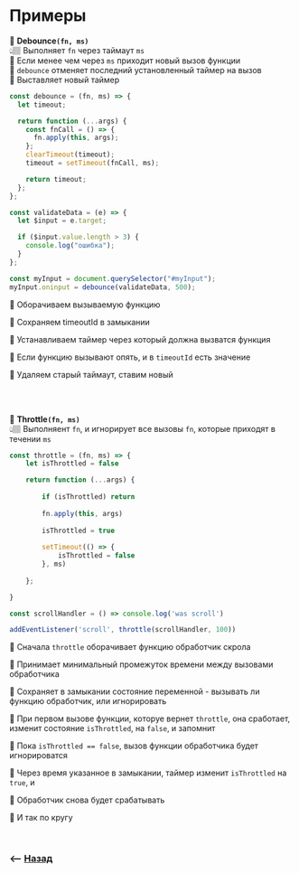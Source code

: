 # Примеры

💠 **Debounce`(fn, ms)`**   
👆🏽 Выполняет `fn` через таймаут `ms`  
🎯 Если менее чем через `ms` приходит новый вызов функции   
🎯 `debounce` отменяет последний установленный таймер на вызов   
🎯 Выставляет новый таймер    

```javascript
const debounce = (fn, ms) => {
  let timeout;

  return function (...args) {
    const fnCall = () => {
      fn.apply(this, args);
    };
    clearTimeout(timeout);
    timeout = setTimeout(fnCall, ms);

    return timeout;
  };
};

const validateData = (e) => {
  let $input = e.target;

  if ($input.value.length > 3) {
    console.log("ошибка");
  }
};

const myInput = document.querySelector("#myInput");
myInput.oninput = debounce(validateData, 500);
```
🎯 Оборачиваем вызываемую функцию

🎯 Сохраняем timeoutId в замыкании

🎯 Устанавливаем таймер через который должна вызватся функция

🎯 Если функцию вызывают опять, и в `timeoutId` есть значение

🎯 Удаляем старый таймаут, ставим новый

<br><br>

💠 **Throttle`(fn, ms)`**  
👆🏽 Выполняент `fn`, и игнорирует все вызовы `fn`, которые приходят в течении `ms`  

```javascript
const throttle = (fn, ms) => {
    let isThrottled = false

    return function (...args) {
    
        if (isThrottled) return
       
        fn.apply(this, args)
        
        isThrottled = true
        
        setTimeout(() => {
            isThrottled = false 
        }, ms)
    
    };

}

const scrollHandler = () => console.log('was scroll')

addEventListener('scroll', throttle(scrollHandler, 100))

```
🎯 Сначала `throttle` оборачивает функцию обработчик скрола

🎯 Принимает минимальный промежуток времени между вызовами обработчика

🎯 Сохраняет в замыкании состояние переменной - вызывать ли функцию обработчик, или игнорировать

🎯 При первом вызове функции, которуе вернет `throttle`, она сработает, изменит состояние `isThrottled`, на `false`, и запомнит

🎯 Пока `isThrottled == false`, вызов функции обработчика будет игнорироватся

🎯 Через время указанное в замыкании, таймер изменит `isThrottled` на `true`, и 

🎯 Обработчик снова будет срабатывать

🎯 И так по кругу

<br>

### ⟵ **<a href="../readme.md">Назад</a>**